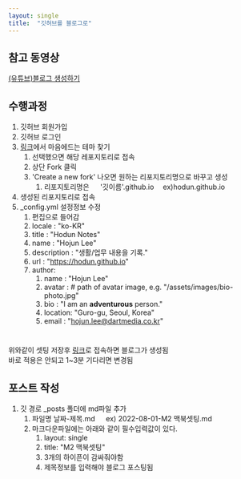```yaml
---
layout: single
title:  "깃허브를 블로그로"
---
```


## 참고 동영상
[(유튜브)블로그 생성하기]([https://](https://www.youtube.com/playlist?list=PLIMb_GuNnFwfQBZQwD-vCZENL5YLDZekr))


## 수행과정

1. 깃허브 회원가입
2. 깃허브 로그인
3. [링크](https://github.com/topics/jekyll-theme)에서 마음에드는 테마 찾기
   1. 선택했으면 해당 레포지토리로 접속
   2. 상단 Fork 클릭
   3. 'Create a new fork' 나오면 원하는 리포지토리명으로 바꾸고 생성
      1. 리포지토리명은   '깃이름'.github.io  ex)hodun.github.io
4. 생성된 리포지토리로 접속
5. _config.yml 설정정보 수정
   1. 편집으로 들어감
   2. locale : "ko-KR"
   3. title  : "Hodun Notes"
   4. name   : "Hojun Lee"
   5. description  : "생활/업무 내용을 기록."
   6. url    : "https://hodun.github.io"
   7. author:
      1.   name    : "Hojun Lee"
      2.   avatar  : # path of avatar image, e.g. "/assets/images/bio-photo.jpg"
      3.   bio     : "I am an **adventurous** person."
      4.   location: "Guro-gu, Seoul, Korea"
      5.   email   : "hojun.lee@dartmedia.co.kr"

#
위와같이 셋팅 저장후 [링크](https://hodun.github.io)로 접속하면 블로그가 생성됨  
바로 적용은 안되고 1~3분 기다리면 변경됨

## 포스트 작성

1. 깃 경로 _posts 폴더에 md파일 추가
   1. 파일명 날짜-제목.md   ex) 2022-08-01-M2 맥북셋팅.md
   2. 마크다운파일에는 아래와 같이 필수입력값이 있다.
      1. layout: single
      2. title:  "M2 맥북셋팅"
      3. 3개의 하이픈이 감싸줘야함
      4. 제목정보를 입력해야 블로그 포스팅됨